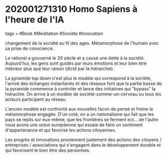 # 202001271310 Homo Sapiens à l'heure de l'IA
tags = #Book #Meditation #Sociéte #Innovation

changement de la société au fil des ages.
Métamorphose de l'humain avec sa prise de conscience.

Le rationel a gouverné le 20 siècle et a causé une dette à la société.
Aujourd'hui, les gens sont guidés par leurs émotions et leur bien être intérieur plus que leur raison (dicté par la hiérarchie).

La pyramide top down n'est plus le modèle qui correspond à la société, l'arrivé des échanges instantanés et des réseaux font que la partie basse de la pyramide commence à controler et lance des initiatives qui "bypass" la hiérachie. 
On arrive à un modèle de société-comme-un-cerveau ou tous les acteurs participent au réseau.

L'ancien modèle est confronté aux nouvelles facon de pensé et freine la métamorphose engagée.
D'un coté, on a un nationalisme qui fait que les pays se replis sur eux-même, que les frontières se ferment ect... de l'autre nous avons une union européenne qui essaie de faire un sentiment d'appartenance et qui favorise les actions citoyennes. 

Les progrès et innovations proviennent justement des actions des citoyens / entreprises / associations qui s'engagent dans le développement durable et qui favorisent le bien être des personnes.

